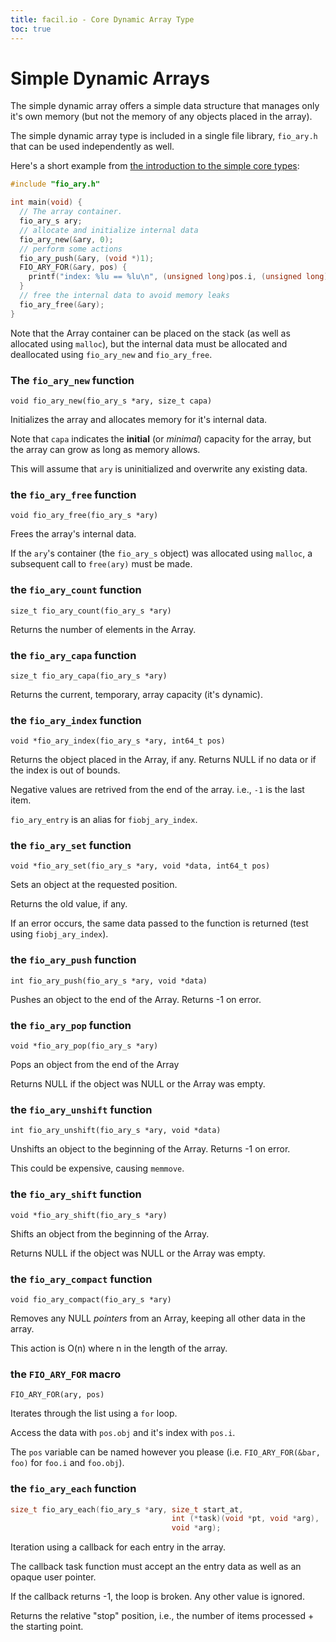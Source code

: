 ```yaml
---
title: facil.io - Core Dynamic Array Type
toc: true
---
```

# Simple Dynamic Arrays

The simple dynamic array offers a simple data structure that manages only it's own memory (but not the memory of any objects placed in the array).

The simple dynamic array type is included in a single file library, `fio_ary.h` that can be used independently as well.

Here's a short example from [the introduction to the simple core types](types.md):

```c
#include "fio_ary.h"

int main(void) {
  // The array container.
  fio_ary_s ary;
  // allocate and initialize internal data
  fio_ary_new(&ary, 0);
  // perform some actions
  fio_ary_push(&ary, (void *)1);
  FIO_ARY_FOR(&ary, pos) {
    printf("index: %lu == %lu\n", (unsigned long)pos.i, (unsigned long)pos.obj);
  }
  // free the internal data to avoid memory leaks
  fio_ary_free(&ary);
}
```
Note that the Array container can be placed on the stack (as well as allocated using `malloc`), but the internal data must be allocated and deallocated using `fio_ary_new` and `fio_ary_free`.

### The `fio_ary_new` function

`void fio_ary_new(fio_ary_s *ary, size_t capa)`

Initializes the array and allocates memory for it's internal data.

Note that `capa` indicates the **initial** (or *minimal*) capacity for the array, but the array can grow as long as memory allows.

This will assume that `ary` is uninitialized and overwrite any existing data.

### the `fio_ary_free` function

`void fio_ary_free(fio_ary_s *ary)`

Frees the array's internal data.

If the `ary`'s container (the `fio_ary_s` object) was allocated using `malloc`, a subsequent call to `free(ary)` must be made.

### the `fio_ary_count` function

`size_t fio_ary_count(fio_ary_s *ary)`

Returns the number of elements in the Array.

### the `fio_ary_capa` function

`size_t fio_ary_capa(fio_ary_s *ary)`

Returns the current, temporary, array capacity (it's dynamic).

### the `fio_ary_index` function

`void *fio_ary_index(fio_ary_s *ary, int64_t pos)`

Returns the object placed in the Array, if any. Returns NULL if no data or if
the index is out of bounds.

Negative values are retrived from the end of the array. i.e., `-1`
is the last item.

`fio_ary_entry` is an alias for `fiobj_ary_index`.

### the `fio_ary_set` function

`void *fio_ary_set(fio_ary_s *ary, void *data, int64_t pos)`

Sets an object at the requested position.

Returns the old value, if any.

If an error occurs, the same data passed to the function is returned (test using `fiobj_ary_index`).

### the `fio_ary_push` function

`int fio_ary_push(fio_ary_s *ary, void *data)`

Pushes an object to the end of the Array. Returns -1 on error.

### the `fio_ary_pop` function

`void *fio_ary_pop(fio_ary_s *ary)`

Pops an object from the end of the Array

Returns NULL if the object was NULL or the Array was empty.

### the `fio_ary_unshift` function

`int fio_ary_unshift(fio_ary_s *ary, void *data)`

Unshifts an object to the beginning of the Array. Returns -1 on error.

This could be expensive, causing `memmove`.

### the `fio_ary_shift` function

`void *fio_ary_shift(fio_ary_s *ary)`

Shifts an object from the beginning of the Array.

Returns NULL if the object was NULL or the Array was empty.


### the `fio_ary_compact` function

`void fio_ary_compact(fio_ary_s *ary)`

Removes any NULL *pointers* from an Array, keeping all other data in the
array.

This action is O(n) where n in the length of the array.

### the `FIO_ARY_FOR` macro

`FIO_ARY_FOR(ary, pos)`

Iterates through the list using a `for` loop.

Access the data with `pos.obj` and it's index with `pos.i`.

The `pos` variable can be named however you please (i.e. `FIO_ARY_FOR(&bar, foo)` for `foo.i` and `foo.obj`).

### the `fio_ary_each` function

```c
size_t fio_ary_each(fio_ary_s *ary, size_t start_at,
                                    int (*task)(void *pt, void *arg),
                                    void *arg);
```

Iteration using a callback for each entry in the array.

The callback task function must accept an the entry data as well as an opaque
user pointer.

If the callback returns -1, the loop is broken. Any other value is ignored.

Returns the relative "stop" position, i.e., the number of items processed +
the starting point.
